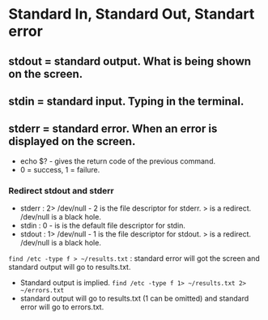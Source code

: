 # Standard In, Standard Out, Standart error

## stdout = standard output. What is being shown on the screen.

## stdin = standard input. Typing in the terminal.

## stderr = standard error. When an error is displayed on the screen. 
- echo $? - gives the return code of the previous command. 
- 0 = success, 1 = failure.

### Redirect stdout and stderr
- stderr :  2> /dev/null - 2 is the file descriptor for stderr. > is a redirect. /dev/null is a black hole.
- stdin : 0 - is is the default file descriptor for stdin.
- stdout : 1> /dev/null - 1 is the file descriptor for stdout. > is a redirect. /dev/null is a black hole.

`find /etc -type f > ~/results.txt` : standard error will got the screen and standard output will go to results.txt.
- Standard output is implied.
`find /etc -type f 1> ~/results.txt 2> ~/errors.txt`
- standard output will go to results.txt (1 can be omitted) and standard error will go to errors.txt.

